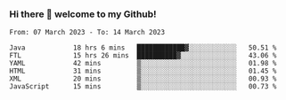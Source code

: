 ### Hi there 👋 welcome to my Github! 

<!--START_SECTION:waka-->

```text
From: 07 March 2023 - To: 14 March 2023

Java            18 hrs 6 mins   ████████████▓░░░░░░░░░░░░   50.51 %
FTL             15 hrs 26 mins  ██████████▓░░░░░░░░░░░░░░   43.06 %
YAML            42 mins         ▒░░░░░░░░░░░░░░░░░░░░░░░░   01.98 %
HTML            31 mins         ▒░░░░░░░░░░░░░░░░░░░░░░░░   01.45 %
XML             20 mins         ▒░░░░░░░░░░░░░░░░░░░░░░░░   00.93 %
JavaScript      15 mins         ▒░░░░░░░░░░░░░░░░░░░░░░░░   00.73 %
```

<!--END_SECTION:waka-->
